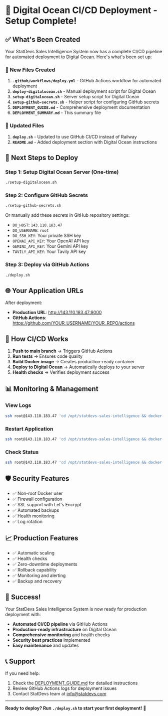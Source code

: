 # 🚀 Digital Ocean CI/CD Deployment - Setup Complete!

## ✅ What's Been Created

Your StatDevs Sales Intelligence System now has a complete CI/CD pipeline for automated deployment to Digital Ocean. Here's what's been set up:

### 📁 New Files Created

1. **`.github/workflows/deploy.yml`** - GitHub Actions workflow for automated deployment
2. **`deploy-digitalocean.sh`** - Manual deployment script for Digital Ocean
3. **`setup-digitalocean.sh`** - Server setup script for Digital Ocean
4. **`setup-github-secrets.sh`** - Helper script for configuring GitHub secrets
5. **`DEPLOYMENT_GUIDE.md`** - Comprehensive deployment documentation
6. **`DEPLOYMENT_SUMMARY.md`** - This summary file

### 🔧 Updated Files

1. **`deploy.sh`** - Updated to use GitHub CI/CD instead of Railway
2. **`README.md`** - Added deployment section with Digital Ocean instructions

## 🎯 Next Steps to Deploy

### Step 1: Setup Digital Ocean Server (One-time)
```bash
./setup-digitalocean.sh
```

### Step 2: Configure GitHub Secrets
```bash
./setup-github-secrets.sh
```

Or manually add these secrets in GitHub repository settings:
- `DO_HOST`: `143.110.183.47`
- `DO_USERNAME`: `root`
- `DO_SSH_KEY`: Your private SSH key
- `OPENAI_API_KEY`: Your OpenAI API key
- `GEMINI_API_KEY`: Your Gemini API key
- `TAVILY_API_KEY`: Your Tavily API key

### Step 3: Deploy via GitHub Actions
```bash
./deploy.sh
```

## 🌐 Your Application URLs

After deployment:
- **Production URL**: http://143.110.183.47:8000
- **GitHub Actions**: https://github.com/YOUR_USERNAME/YOUR_REPO/actions

## 🔄 How CI/CD Works

1. **Push to main branch** → Triggers GitHub Actions
2. **Run tests** → Ensures code quality
3. **Build Docker image** → Creates production-ready container
4. **Deploy to Digital Ocean** → Automatically deploys to your server
5. **Health checks** → Verifies deployment success

## 📊 Monitoring & Management

### View Logs
```bash
ssh root@143.110.183.47 'cd /opt/statdevs-sales-intelligence && docker-compose logs -f'
```

### Restart Application
```bash
ssh root@143.110.183.47 'cd /opt/statdevs-sales-intelligence && docker-compose restart'
```

### Check Status
```bash
ssh root@143.110.183.47 'cd /opt/statdevs-sales-intelligence && docker-compose ps'
```

## 🛡️ Security Features

- ✅ Non-root Docker user
- ✅ Firewall configuration
- ✅ SSL support with Let's Encrypt
- ✅ Automated backups
- ✅ Health monitoring
- ✅ Log rotation

## 📈 Production Features

- ✅ Automatic scaling
- ✅ Health checks
- ✅ Zero-downtime deployments
- ✅ Rollback capability
- ✅ Monitoring and alerting
- ✅ Backup and recovery

## 🎉 Success!

Your StatDevs Sales Intelligence System is now ready for production deployment with:

- **Automated CI/CD pipeline** via GitHub Actions
- **Production-ready infrastructure** on Digital Ocean
- **Comprehensive monitoring** and health checks
- **Security best practices** implemented
- **Easy maintenance** and updates

## 📞 Support

If you need help:
1. Check the [DEPLOYMENT_GUIDE.md](DEPLOYMENT_GUIDE.md) for detailed instructions
2. Review GitHub Actions logs for deployment issues
3. Contact StatDevs team at info@statdevs.com

---

**Ready to deploy? Run `./deploy.sh` to start your first deployment!** 🚀


